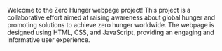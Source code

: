 Welcome to the Zero Hunger webpage project! This project is a collaborative effort aimed at raising awareness about global hunger and promoting solutions to achieve zero hunger worldwide. The webpage is designed using HTML, CSS, and JavaScript, providing an engaging and informative user experience.
